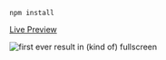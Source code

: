 <code>npm install</code>

[Live Preview](http://felixhamann.de/tests/drawer)

![first ever result in (kind of) fullscreen](https://raw.githubusercontent.com/salt42/circularDrawingCanvas/master/screen.jpg)
